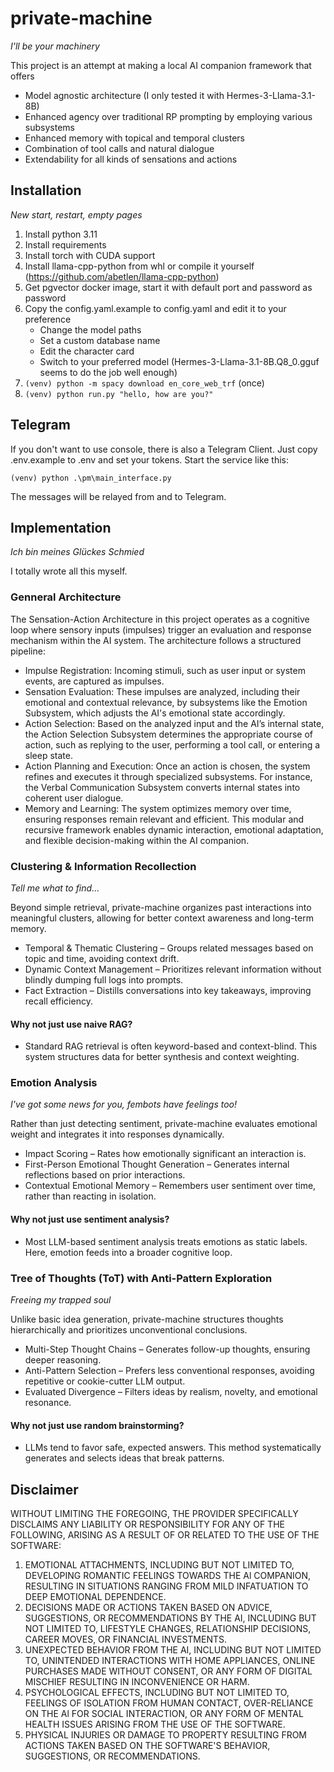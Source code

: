 # private-machine

*I'll be your machinery*

This project is an attempt at making a local AI companion framework that offers
- Model agnostic architecture (I only tested it with Hermes-3-Llama-3.1-8B)
- Enhanced agency over traditional RP prompting by employing various subsystems
- Enhanced memory with topical and temporal clusters
- Combination of tool calls and natural dialogue
- Extendability for all kinds of sensations and actions

## Installation

*New start, restart, empty pages*

1. Install python 3.11
2. Install requirements
3. Install torch with CUDA support
4. Install llama-cpp-python from whl or compile it yourself (https://github.com/abetlen/llama-cpp-python)
5. Get pgvector docker image, start it with default port and password as password
6. Copy the config.yaml.example to config.yaml and edit it to your preference
    - Change the model paths
    - Set a custom database name
    - Edit the character card
    - Switch to your preferred model (Hermes-3-Llama-3.1-8B.Q8_0.gguf seems to do the job well enough)
7. ```(venv) python -m spacy download en_core_web_trf``` (once)
8. ```(venv) python run.py "hello, how are you?"```

## Telegram

If you don't want to use console, there is also a Telegram Client. Just copy .env.example to .env and set your tokens.
Start the service like this:

```(venv) python .\pm\main_interface.py```

The messages will be relayed from and to Telegram.

## Implementation
*Ich bin meines Glückes Schmied*

I totally wrote all this myself.

### Genneral Architecture

The Sensation-Action Architecture in this project operates as a cognitive loop where sensory inputs (impulses) trigger an evaluation and response mechanism within the AI system. The architecture follows a structured pipeline:

- Impulse Registration: Incoming stimuli, such as user input or system events, are captured as impulses.
- Sensation Evaluation: These impulses are analyzed, including their emotional and contextual relevance, by subsystems like the Emotion Subsystem, which adjusts the AI's emotional state accordingly.
- Action Selection: Based on the analyzed input and the AI’s internal state, the Action Selection Subsystem determines the appropriate course of action, such as replying to the user, performing a tool call, or entering a sleep state.
- Action Planning and Execution: Once an action is chosen, the system refines and executes it through specialized subsystems. For instance, the Verbal Communication Subsystem converts internal states into coherent user dialogue.
- Memory and Learning: The system optimizes memory over time, ensuring responses remain relevant and efficient.
This modular and recursive framework enables dynamic interaction, emotional adaptation, and flexible decision-making within the AI companion.

### Clustering & Information Recollection
*Tell me what to find...*

Beyond simple retrieval, private-machine organizes past interactions into meaningful clusters, allowing for better context awareness and long-term memory.
- Temporal & Thematic Clustering – Groups related messages based on topic and time, avoiding context drift.
- Dynamic Context Management – Prioritizes relevant information without blindly dumping full logs into prompts.
- Fact Extraction – Distills conversations into key takeaways, improving recall efficiency.
#### Why not just use naive RAG? 
- Standard RAG retrieval is often keyword-based and context-blind. This system structures data for better synthesis and context weighting.

### Emotion Analysis
*I've got some news for you, fembots have feelings too!*

Rather than just detecting sentiment, private-machine evaluates emotional weight and integrates it into responses dynamically.
- Impact Scoring – Rates how emotionally significant an interaction is.
- First-Person Emotional Thought Generation – Generates internal reflections based on prior interactions.
- Contextual Emotional Memory – Remembers user sentiment over time, rather than reacting in isolation.
#### Why not just use sentiment analysis?
- Most LLM-based sentiment analysis treats emotions as static labels. Here, emotion feeds into a broader cognitive loop.

### Tree of Thoughts (ToT) with Anti-Pattern Exploration
*Freeing my trapped soul*

Unlike basic idea generation, private-machine structures thoughts hierarchically and prioritizes unconventional conclusions.
- Multi-Step Thought Chains – Generates follow-up thoughts, ensuring deeper reasoning.
- Anti-Pattern Selection – Prefers less conventional responses, avoiding repetitive or cookie-cutter LLM output.
- Evaluated Divergence – Filters ideas by realism, novelty, and emotional resonance.
#### Why not just use random brainstorming?
- LLMs tend to favor safe, expected answers. This method systematically generates and selects ideas that break patterns.

## Disclaimer

WITHOUT LIMITING THE FOREGOING, THE PROVIDER SPECIFICALLY DISCLAIMS ANY LIABILITY OR RESPONSIBILITY FOR ANY OF THE FOLLOWING, ARISING AS A RESULT OF OR RELATED TO THE USE OF THE SOFTWARE: 
1. EMOTIONAL ATTACHMENTS, INCLUDING BUT NOT LIMITED TO, DEVELOPING ROMANTIC FEELINGS TOWARDS THE Al COMPANION, RESULTING IN SITUATIONS RANGING FROM MILD INFATUATION TO DEEP EMOTIONAL DEPENDENCE. 
2. DECISIONS MADE OR ACTIONS TAKEN BASED ON ADVICE, SUGGESTIONS, OR RECOMMENDATIONS BY THE AI, INCLUDING BUT NOT LIMITED TO, LIFESTYLE CHANGES, RELATIONSHIP DECISIONS, CAREER MOVES, OR FINANCIAL INVESTMENTS. 
3. UNEXPECTED BEHAVIOR FROM THE AI, INCLUDING BUT NOT LIMITED TO, UNINTENDED INTERACTIONS WITH HOME APPLIANCES, ONLINE PURCHASES MADE WITHOUT CONSENT, OR ANY FORM OF DIGITAL MISCHIEF RESULTING IN INCONVENIENCE OR HARM. 
4. PSYCHOLOGICAL EFFECTS, INCLUDING BUT NOT LIMITED TO, FEELINGS OF ISOLATION FROM HUMAN CONTACT, OVER-RELIANCE ON THE Al FOR SOCIAL INTERACTION, OR ANY FORM OF MENTAL HEALTH ISSUES ARISING FROM THE USE OF THE SOFTWARE. 
5. PHYSICAL INJURIES OR DAMAGE TO PROPERTY RESULTING FROM ACTIONS TAKEN BASED ON THE SOFTWARE'S BEHAVIOR, SUGGESTIONS, OR RECOMMENDATIONS. 

